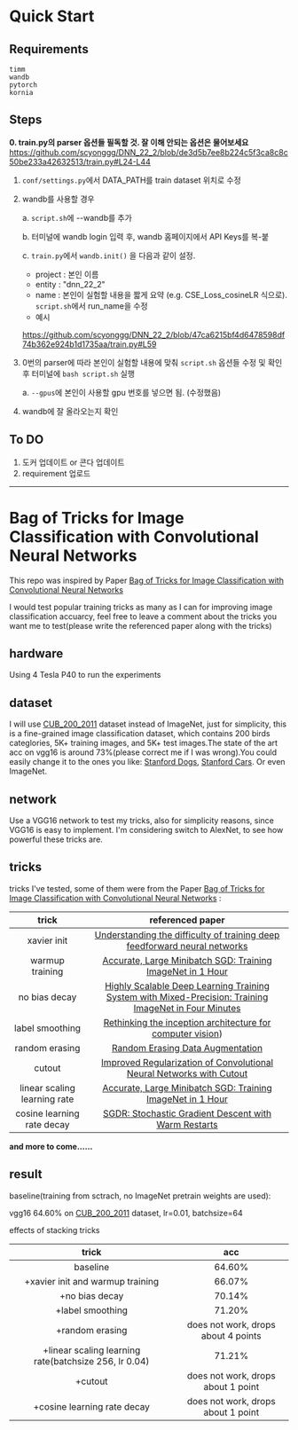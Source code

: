 # Quick Start

## Requirements
  ```
  timm
  wandb
  pytorch
  kornia
  ```

## Steps
**0. train.py의 parser 옵션들 필독할 것. 잘 이해 안되는 옵션은 물어보세요**
https://github.com/scyonggg/DNN_22_2/blob/de3d5b7ee8b224c5f3ca8c8c50be233a42632513/train.py#L24-L44

1. `conf/settings.py`에서 DATA_PATH를 train dataset 위치로 수정
2. wandb를 사용할 경우

    a. `script.sh`에 --wandb를 추가
  
    b. 터미널에 wandb login 입력 후, wandb 홈페이지에서 API Keys를 복-붙

    c. `train.py`에서 `wandb.init()` 을 다음과 같이 설정.
    
      - project : 본인 이름
      - entity : "dnn_22_2"
      - name : 본인이 실험할 내용을 짧게 요약 (e.g. CSE_Loss_cosineLR 식으로). `script.sh`에서 run_name을 수정
      - 예시
    
    
    https://github.com/scyonggg/DNN_22_2/blob/47ca6215bf4d6478598df74b362e924b1d1735aa/train.py#L59

3. 0번의 parser에 따라 본인이 실험할 내용에 맞춰 `script.sh` 옵션들 수정 및 확인 후 터미널에 `bash script.sh` 실행
    
    a. `--gpus`에 본인이 사용할 gpu 번호를 넣으면 됨. (수정했음)


4. wandb에 잘 올라오는지 확인


## To DO
1. 도커 업데이트 or 콘다 업데이트
2. requirement 업로드

---

# Bag of Tricks for Image Classification with Convolutional Neural Networks 


This repo was inspired by Paper [Bag of Tricks for Image Classification with Convolutional Neural Networks](https://arxiv.org/abs/1812.01187)

I would test popular training tricks as many as I can for improving image classification accuarcy, feel
free to leave a comment about the tricks you want me to test(please write the referenced paper along with
the tricks)

## hardware
Using 4 Tesla P40 to run the experiments

## dataset

I will use [CUB_200_2011](http://www.vision.caltech.edu/visipedia/CUB-200-2011.html) dataset instead of ImageNet,
just for simplicity, this is a fine-grained image classification dataset, which contains 200 birds categlories, 
5K+ training images, and 5K+ test images.The state of the art acc on vgg16 is around 73%(please correct me if 
I was wrong).You could easily change it to the ones you like: [Stanford Dogs](http://vision.stanford.edu/aditya86/ImageNetDogs/), [Stanford Cars](http://vision.stanford.edu/aditya86/ImageNetDogs/).
Or even ImageNet.

## network

Use a VGG16 network to test my tricks, also for simplicity reasons, since VGG16 is easy to implement. I'm considering
switch to AlexNet, to see how powerful these tricks are.

## tricks

tricks I've tested, some of them were from the Paper [Bag of Tricks for Image Classification with Convolutional Neural Networks](https://arxiv.org/abs/1812.01187) :

|trick|referenced paper|
|:---:|:---:|
|xavier init|[Understanding the difficulty of training deep feedforward neural networks](http://proceedings.mlr.press/v9/glorot10a/glorot10a.pdf)|
|warmup training|[Accurate, Large Minibatch SGD: Training ImageNet in 1 Hour](https://arxiv.org/abs/1706.02677v2)|
|no bias decay|[Highly Scalable Deep Learning Training System with Mixed-Precision: Training ImageNet in Four Minutes](https://arxiv.org/abs/1807.11205vx)|
|label smoothing|[Rethinking the inception architecture for computer vision](https://arxiv.org/abs/1512.00567v3))|
|random erasing|[Random Erasing Data Augmentation](https://arxiv.org/abs/1708.04896v2)|
|cutout|[Improved Regularization of Convolutional Neural Networks with Cutout](https://arxiv.org/abs/1708.04552v2)|
|linear scaling learning rate|[Accurate, Large Minibatch SGD: Training ImageNet in 1 Hour](https://arxiv.org/abs/1706.02677v2)|
|cosine learning rate decay|[SGDR: Stochastic Gradient Descent with Warm Restarts](https://arxiv.org/abs/1608.03983)|

**and more to come......**


## result

baseline(training from sctrach, no ImageNet pretrain weights are used): 

vgg16 64.60% on [CUB_200_2011](http://www.vision.caltech.edu/visipedia/CUB-200-2011.html) dataset, lr=0.01, batchsize=64

effects of stacking tricks 

|trick|acc|
|:---:|:---:|
|baseline|64.60%|
|+xavier init and warmup training|66.07%|
|+no bias decay|70.14%|
|+label smoothing|71.20%|
|+random erasing|does not work, drops about 4 points|
|+linear scaling learning rate(batchsize 256, lr 0.04)|71.21%|
|+cutout|does not work, drops about 1 point|
|+cosine learning rate decay|does not work, drops about 1 point|
